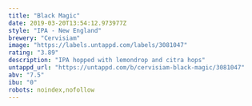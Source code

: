 ```yaml
---
title: "Black Magic"
date: 2019-03-20T13:54:12.973977Z
style: "IPA - New England"
brewery: "Cervisiam"
image: "https://labels.untappd.com/labels/3081047"
rating: "3.89"
description: "IPA hopped with lemondrop and citra hops"
untappd_url: "https://untappd.com/b/cervisiam-black-magic/3081047"
abv: "7.5"
ibu: "0"
robots: noindex,nofollow
---
```

